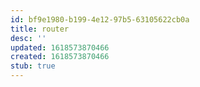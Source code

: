 ```yaml
---
id: bf9e1980-b199-4e12-97b5-63105622cb0a
title: router
desc: ''
updated: 1618573870466
created: 1618573870466
stub: true
---
```


